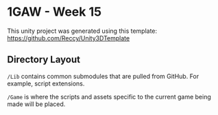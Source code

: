 # 1GAW - Week 15

This unity project was generated using this template: https://github.com/Reccy/Unity3DTemplate

## Directory Layout
`/Lib` contains common submodules that are pulled from GitHub. For example, script extensions.

`/Game` is where the scripts and assets specific to the current game being made will be placed.
